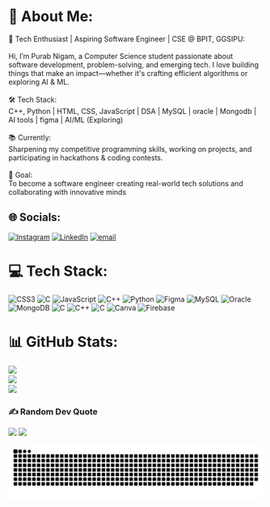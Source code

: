 # 💫 About Me:
🚀 Tech Enthusiast | Aspiring Software Engineer | CSE @ BPIT, GGSIPU:<br><br>Hi, I’m Purab Nigam, a Computer Science student passionate about software development, problem-solving, and emerging tech. I love building things that make an impact—whether it's crafting efficient algorithms or exploring AI & ML.<br><br>🛠 Tech Stack:<br>C++, Python | HTML, CSS, JavaScript | DSA | MySQL | oracle | Mongodb | AI tools | figma |  AI/ML (Exploring) <br><br>📚 Currently:<br>Sharpening my competitive programming skills, working on projects, and participating in hackathons & coding contests.<br><br>🎯 Goal:<br>To become a software engineer creating real-world tech solutions and collaborating with innovative minds


## 🌐 Socials:
[![Instagram](https://img.shields.io/badge/Instagram-%23E4405F.svg?logo=Instagram&logoColor=white)](https://instagram.com/purabnigam) [![LinkedIn](https://img.shields.io/badge/LinkedIn-%230077B5.svg?logo=linkedin&logoColor=white)](https://linkedin.com/in/purab-nigam-48a31326b) [![email](https://img.shields.io/badge/Email-D14836?logo=gmail&logoColor=white)](mailto:purabnigam2005@gmail.com) 

# 💻 Tech Stack:
![CSS3](https://img.shields.io/badge/css3-%231572B6.svg?style=for-the-badge&logo=css3&logoColor=white) ![C](https://img.shields.io/badge/c-%2300599C.svg?style=for-the-badge&logo=c&logoColor=white) ![JavaScript](https://img.shields.io/badge/javascript-%23323330.svg?style=for-the-badge&logo=javascript&logoColor=%23F7DF1E) ![C++](https://img.shields.io/badge/c++-%2300599C.svg?style=for-the-badge&logo=c%2B%2B&logoColor=white) ![Python](https://img.shields.io/badge/python-3670A0?style=for-the-badge&logo=python&logoColor=ffdd54) ![Figma](https://img.shields.io/badge/figma-%23F24E1E.svg?style=for-the-badge&logo=figma&logoColor=white) ![MySQL](https://img.shields.io/badge/mysql-4479A1.svg?style=for-the-badge&logo=mysql&logoColor=white) ![Oracle](https://img.shields.io/badge/Oracle-F80000?style=for-the-badge&logo=oracle&logoColor=white) ![MongoDB](https://img.shields.io/badge/MongoDB-%234ea94b.svg?style=for-the-badge&logo=mongodb&logoColor=white) ![C](https://img.shields.io/badge/c-%2300599C.svg?style=for-the-badge&logo=c&logoColor=white) ![C++](https://img.shields.io/badge/c++-%2300599C.svg?style=for-the-badge&logo=c%2B%2B&logoColor=white) ![C](https://img.shields.io/badge/c-%2300599C.svg?style=for-the-badge&logo=c&logoColor=white) ![Canva](https://img.shields.io/badge/Canva-%2300C4CC.svg?style=for-the-badge&logo=Canva&logoColor=white) ![Firebase](https://img.shields.io/badge/firebase-%23039BE5.svg?style=for-the-badge&logo=firebase)
# 📊 GitHub Stats:
![](https://github-readme-stats.vercel.app/api?username=Purabnigam123&theme=dark&hide_border=false&include_all_commits=false&count_private=false)<br/>
![](https://nirzak-streak-stats.vercel.app/?user=Purabnigam123&theme=dark&hide_border=false)<br/>
![](https://github-readme-stats.vercel.app/api/top-langs/?username=Purabnigam123&theme=dark&hide_border=false&include_all_commits=false&count_private=false&layout=compact)

### ✍️ Random Dev Quote
![](https://quotes-github-readme.vercel.app/api?type=horizontal&theme=radical)
[![](https://visitcount.itsvg.in/api?id=Purabnigam123&icon=0&color=0)](https://visitcount.itsvg.in)

![Snake animation](https://raw.githubusercontent.com/Purabnigam123/Purabnigam123/main/dist/github-contribution-grid-snake.svg)

